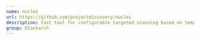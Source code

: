 ```yaml
---
name: nuclei
url: https://github.com/projectdiscovery/nuclei
description: fast tool for configurable targeted scanning based on templates offering massive extensibility and ease of use. URL : https://github.com/projectdiscovery/nuclei Groups : blackarch blackarch-webapp blackarch-scanner
group: blackarch
---
```

